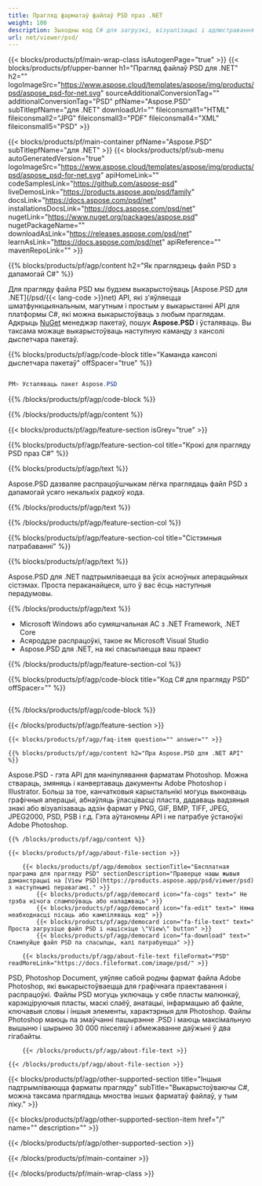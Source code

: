 ```yaml
---
title: Прагляд фарматаў файлаў PSD праз .NET
weight: 100
description: Зыходны код C# для загрузкі, візуалізацыі і адлюстравання PSD-дакументаў на .NET Framework, .NET Core.
url: net/viewer/psd/
---
```


{{< blocks/products/pf/main-wrap-class isAutogenPage="true" >}}
{{< blocks/products/pf/upper-banner h1="Прагляд файлаў PSD для .NET" h2="" logoImageSrc="https://www.aspose.cloud/templates/aspose/img/products/psd/aspose_psd-for-net.svg" sourceAdditionalConversionTag="" additionalConversionTag="PSD" pfName="Aspose.PSD" subTitlepfName="для .NET" downloadUrl="" fileiconsmall1="HTML" fileiconsmall2="JPG" fileiconsmall3="PDF" fileiconsmall4="XML" fileiconsmall5="PSD" >}}

{{< blocks/products/pf/main-container pfName="Aspose.PSD" subTitlepfName="для .NET" >}}
{{< blocks/products/pf/sub-menu autoGeneratedVersion="true" logoImageSrc="https://www.aspose.cloud/templates/aspose/img/products/psd/aspose_psd-for-net.svg" apiHomeLink="" codeSamplesLink="https://github.com/aspose-psd" liveDemosLink="https://products.aspose.app/psd/family" docsLink="https://docs.aspose.com/psd/net" installationsDocsLink="https://docs.aspose.com/psd/net" nugetLink="https://www.nuget.org/packages/aspose.psd" nugetPackageName="" downloadAsLink="https://releases.aspose.com/psd/net" learnAsLink="https://docs.aspose.com/psd/net" apiReference="" mavenRepoLink="" >}}

{{% blocks/products/pf/agp/content h2="Як праглядзець файл PSD з дапамогай C#" %}}

 Для прагляду файла PSD мы будзем выкарыстоўваць
 [Aspose.PSD для .NET](/psd/{{< lang-code >}}net)
 API, які з'яўляецца шматфункцыянальным, магутным і простым у выкарыстанні API для платформы C#, які можна выкарыстоўваць з любым праглядам. Адкрыць
 [NuGet](https://www.nuget.org/packages/aspose.psd)
 менеджэр пакетаў, пошук
 **Aspose.PSD**
 і ўсталяваць. Вы таксама можаце выкарыстоўваць наступную каманду з кансолі дыспетчара пакетаў.

{{% blocks/products/pf/agp/code-block title="Каманда кансолі дыспетчара пакетаў" offSpacer="true" %}}

``` cs

PM> Усталяваць пакет Aspose.PSD

```

{{% /blocks/products/pf/agp/code-block %}}

{{% /blocks/products/pf/agp/content %}}

{{< blocks/products/pf/agp/feature-section isGrey="true" >}}

{{% blocks/products/pf/agp/feature-section-col title="Крокі для прагляду PSD праз C#" %}}

{{% blocks/products/pf/agp/text %}}

 Aspose.PSD дазваляе распрацоўшчыкам лёгка праглядаць файл PSD з дапамогай усяго некалькіх радкоў кода.

{{% /blocks/products/pf/agp/text %}}

{{% /blocks/products/pf/agp/feature-section-col %}}

{{% blocks/products/pf/agp/feature-section-col title="Сістэмныя патрабаванні" %}}

{{% blocks/products/pf/agp/text %}}

 Aspose.PSD для .NET падтрымліваецца ва ўсіх асноўных аперацыйных сістэмах. Проста пераканайцеся, што ў вас ёсць наступныя перадумовы.

{{% /blocks/products/pf/agp/text %}}

- Microsoft Windows або сумяшчальная АС з .NET Framework, .NET Core
- Асяроддзе распрацоўкі, такое як Microsoft Visual Studio
- Aspose.PSD для .NET, на які спасылаецца ваш праект

{{% /blocks/products/pf/agp/feature-section-col %}}

{{% blocks/products/pf/agp/code-block title="Код C# для прагляду PSD" offSpacer="" %}}

``` cs

```

{{% /blocks/products/pf/agp/code-block %}}

{{< /blocks/products/pf/agp/feature-section >}}

    {{< blocks/products/pf/agp/faq-item question="" answer="" >}}
 

<!-- aboutfile Starts -->

    {{% blocks/products/pf/agp/content h2="Пра Aspose.PSD для .NET API" %}}

 Aspose.PSD - гэта API для маніпулявання фарматам Photoshop. Можна ствараць, змяняць і канвертаваць дакументы Adobe Photoshop і Illustrator. Больш за тое, канчатковыя карыстальнікі могуць выконваць графічныя аперацыі, абнаўляць ўласцівасці пласта, дадаваць вадзяныя знакі або візуалізаваць адзін фармат у PNG, GIF, BMP, TIFF, JPEG, JPEG2000, PSD, PSB і г.д. Гэта аўтаномны API і не патрабуе ўстаноўкі Adobe Photoshop.



    {{% /blocks/products/pf/agp/content %}}

    {{< blocks/products/pf/agp/about-file-section >}}

        {{< blocks/products/pf/agp/demobox sectionTitle="Бясплатная праграма для прагляду PSD" sectionDescription="Праверце нашы жывыя дэманстрацыі на [View PSD](https://products.aspose.app/psd/viewer/psd) з наступнымі перавагамі." >}}
            {{< blocks/products/pf/agp/democard icon="fa-cogs" text=" Не трэба нічога спампоўваць або наладжваць" >}}
            {{< blocks/products/pf/agp/democard icon="fa-edit" text=" Няма неабходнасці пісаць або кампіляваць код" >}}
            {{< blocks/products/pf/agp/democard icon="fa-file-text" text=" Проста загрузіце файл PSD і націсніце \"View\" button" >}}
            {{< blocks/products/pf/agp/democard icon="fa-download" text=" Спампуйце файл PSD па спасылцы, калі патрабуецца" >}}

        {{< blocks/products/pf/agp/about-file-text fileFormat="PSD" readMoreLink="https://docs.fileformat.com/image/psd/" >}}
PSD, Photoshop Document, уяўляе сабой родны фармат файла Adobe Photoshop, які выкарыстоўваецца для графічнага праектавання і распрацоўкі. Файлы PSD могуць уключаць у сябе пласты малюнкаў, карэкціруючыя пласты, маскі слаёў, анатацыі, інфармацыю аб файле, ключавыя словы і іншыя элементы, характэрныя для Photoshop. Файлы Photoshop маюць па змаўчанні пашырэнне .PSD і маюць максімальную вышыню і шырыню 30 000 пікселяў і абмежаванне даўжыні ў два гігабайты.

        {{< /blocks/products/pf/agp/about-file-text >}}

    {{< /blocks/products/pf/agp/about-file-section >}}

<!-- aboutfile Ends -->

{{< blocks/products/pf/agp/other-supported-section title="Іншыя падтрымліваюцца фарматы прагляду" subTitle="Выкарыстоўваючы C#, можна таксама праглядаць мноства іншых фарматаў файлаў, у тым ліку." >}}

{{< blocks/products/pf/agp/other-supported-section-item href="/" name="" description="" >}}

{{< /blocks/products/pf/agp/other-supported-section >}}

{{< /blocks/products/pf/main-container >}}
    
{{< /blocks/products/pf/main-wrap-class >}}
